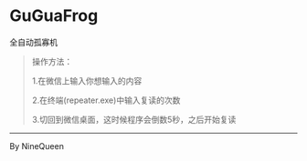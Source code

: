 # GuGuaFrog
全自动孤寡机
>操作方法：
>
>1.在微信上输入你想输入的内容
>
>2.在终端(repeater.exe)中输入复读的次数
>
>3.切回到微信桌面，这时候程序会倒数5秒，之后开始复读
---
By NineQueen
